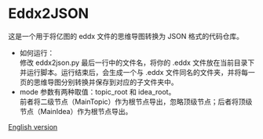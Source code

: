 # Eddx2JSON
这是一个用于将亿图的 eddx 文件的思维导图转换为 JSON 格式的代码仓库。

* 如何运行：\
修改 eddx2json.py 最后一行中的文件名，将你的 .eddx 文件放在当前目录下并运行脚本。运行结束后，会生成一个与 .eddx 文件同名的文件夹，并将每一页的思维导图分别转换并保存到对应的子文件夹中。
* mode 参数有两种取值：topic_root 和 idea_root。\
前者将二级节点（MainTopic）作为根节点导出，忽略顶级节点；后者将顶级节点（MainIdea）作为根节点导出。

[English version](./README.md)
